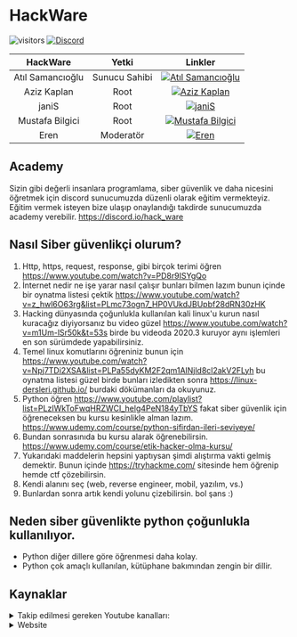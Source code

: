 # HackWare

![visitors](https://visitor-badge.laobi.icu/badge?page_id=hack-ware.kaynaklar) [![Discord](https://discord.com/api/guilds/835246397137748039/widget.png)](https://discord.io/hack_ware)

|HackWare|Yetki|Linkler|
|:---:|:---:|:---:|
|Atıl Samancıoğlu|Sunucu Sahibi|[![Atıl Samancıoğlu](https://img.shields.io/badge/HackWare-Discord-black)](https://discord.com/users/722134683650883697)|
|Aziz Kaplan|Root|[![Aziz Kaplan](https://img.shields.io/badge/HackWare-Discord-red)](https://discord.com/users/782245134062321694)|
|janiS|Root|[![janiS](https://img.shields.io/badge/HackWare-Discord-red)](https://discord.com/users/797034673289035808)|
|Mustafa Bilgici|Root|[![Mustafa Bilgici](https://img.shields.io/badge/HackWare-Discord-red)](https://discord.com/users/519969314359607319)|
|Eren|Moderatör|[![Eren](https://img.shields.io/badge/HackWare-Discord-green)](https://discord.com/users/729960681293611009)|




## Academy
Sizin gibi değerli insanlara programlama, siber güvenlik ve daha nicesini öğretmek için discord sunucumuzda düzenli olarak eğitim vermekteyiz. Eğitim vermek isteyen bize ulaşıp onaylandığı takdirde sunucumuzda academy verebilir. https://discord.io/hack_ware


## Nasıl Siber güvenlikçi olurum?
1. Http, https, request, response, gibi birçok terimi öğren https://www.youtube.com/watch?v=PD8r9ISYgQo
1. İnternet nedir ne işe yarar nasıl çalışır bunları bilmen lazım bunun içinde bir oynatma listesi çektik https://www.youtube.com/watch?v=z_hwl6O63rg&list=PLmc73ogn7_HP0VUkdJBUpbf28dRN30zHK
1. Hacking dünyasında çoğunlukla kullanılan kali linux'u kurun nasıl kuracağız diyiyorsanız  bu video güzel https://www.youtube.com/watch?v=m1Um-lSr50k&t=53s birde bu videoda 2020.3 kuruyor aynı işlemleri en son sürümdede yapabilirsiniz.
1. Temel linux komutlarını öğreniniz bunun için https://www.youtube.com/watch?v=Npj7TDi2XSA&list=PLPa55dyKM2F2qm1AlNjld8cl2akV2FLyh bu oynatma listesi güzel birde bunları izledikten sonra https://linux-dersleri.github.io/ burdaki dökümanları da okuyunuz.
1. Python öğren https://www.youtube.com/playlist?list=PLzIWkToFwqHRZWCI_helg4PeN184yTbYS fakat siber güvenlik için öğreneceksen bu kursu kesinlikle alman lazım. https://www.udemy.com/course/python-sifirdan-ileri-seviyeye/ 
1. Bundan sonrasınıda bu kursu alarak öğrenebilirsin. https://www.udemy.com/course/etik-hacker-olma-kursu/
1. Yukarıdaki maddelerin hepsini yaptıysan şimdi alıştırma vakti gelmiş demektir. Bunun içinde https://tryhackme.com/ sitesinde hem öğrenip hemde ctf çözebilirsin.
1. Kendi alanını seç (web, reverse engineer, mobil, yazılım, vs.)
1. Bunlardan sonra artık kendi yolunu çizebilirsin. bol şans :)

## Neden siber güvenlikte python çoğunlukla kullanılıyor.
- Python diğer dillere göre öğrenmesi daha kolay.
- Python çok amaçlı kullanılan, kütüphane bakımından zengin bir dillir.

## Kaynaklar
<details>
<summary>Takip edilmesi gereken Youtube kanalları:</summary>

### Siber güvenlik
- [Atıl Samancıoğlu](https://www.youtube.com/channel/UCnmAu7FF7LeoyTozrMVtTxQ)
- [Can Değer](https://www.youtube.com/user/theblaxx)
- [Mehmet D. INCE](https://www.youtube.com/channel/UClis21-nGFunHa9agc7Md_Q)
- [Siber Kampüs](https://www.youtube.com/channel/UCfvjRxayLujZbc_JWTYhbMg)
- [Gökhan Bekşen](https://www.youtube.com/user/gokaybeksen)
- [Türkiye Siber Güvenlik Kümelenmesi](https://www.youtube.com/channel/UCHxw8GMMg62MXepyA-0wtDw)
- [Gökhan Muherremoğlu](https://www.youtube.com/channel/UCK1Eb19myZZZp21laMcmoJg)

<details>
<summary>İngilizce siber güvenlikle ilgili youtube kanalları:</summary>

- [John Hammond](https://www.youtube.com/user/RootOfTheNull)
- [David Bombal](https://www.youtube.com/channel/UCP7WmQ_U4GB3K51Od9QvM0w)
- [Bugcrowd](https://www.youtube.com/channel/UCo1NHk_bgbAbDBc4JinrXww)
- [HackerOne](https://www.youtube.com/channel/UCsgzmECky2Q9lQMWzDwMhYw)
- [HackerSploit](https://www.youtube.com/channel/UC0ZTPkdxlAKf-V33tqXwi3Q)
- [The Cyber Mentor](https://www.youtube.com/channel/UC0ArlFuFYMpEewyRBzdLHiw)
- [IppSec](https://www.youtube.com/channel/UCa6eh7gCkpPo5XXUDfygQQA)
- [Null Byte](https://www.youtube.com/channel/UCgTNupxATBfWmfehv21ym-g)
- [LiveOverflow](https://www.youtube.com/channel/UClcE-kVhqyiHCcjYwcpfj9w)
- [Hak5](https://www.youtube.com/user/Hak5Darren)
</details>

### Programlama

- [Sadık Turan](https://www.youtube.com/user/sadikturan41)
- [Selman Kahya](https://www.youtube.com/channel/UC9Z-Gc_BkYuW75jKcTJICJA)
- [Mert Mekatronik](https://www.youtube.com/channel/UCqMYDjUgPT1Ad-LBQaTtyXA)
- [Yazılım Bilimi](https://www.youtube.com/channel/UCZNZj3mkdCGJfCoKyl4bSYQ)
- [Selman Kahya | Teknik](https://www.youtube.com/channel/UCmp2rZ-cJJ_TQupBzzR7LdA)
- [SendeKodYaz](https://www.youtube.com/channel/UCjUd1-9iNjTQhnz06Gdf1rA)
- [Murat Yücedağ](https://www.youtube.com/channel/UCbkbOlw8snP93RJ2BhH44Qw)
- [Emircan Dalman](https://www.youtube.com/channel/UCelXax_n37HQmaiCUSMa-HA/videos)
- [Engin Demiroğlu](https://www.youtube.com/channel/UCRjiquPh4mjPNoOV9eCilXQ)
- [tekno date](https://www.youtube.com/channel/UCk2NW1-7Jzm55FP2v3pVn-Q)
</details>

<details>
<summary>Website</summary>

#### Kurslar için websiteler:
- https://www.udemy.com/
- https://www.btkakademi.gov.tr/
- https://www.youtube.com/

</details>
